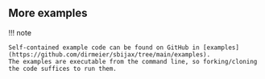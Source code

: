 ## More examples

!!! note

    Self-contained example code can be found on GitHub in [examples](https://github.com/dirmeier/sbijax/tree/main/examples).
    The examples are executable from the command line, so forking/cloning the code suffices to run them.
